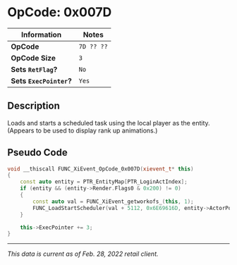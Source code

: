 # OpCode: 0x007D

| Information               | Notes |
|---                        |---    |
| **OpCode**                | `7D ?? ??` |
| **OpCode Size**           | `3`   |
| **Sets `RetFlag`?**       | `No`  |
| **Sets `ExecPointer`?**   | `Yes` |

## Description

Loads and starts a scheduled task using the local player as the entity. (Appears to be used to display rank up animations.)

## Pseudo Code

```cpp
void __thiscall FUNC_XiEvent_OpCode_0x007D(xievent_t* this)
{
    const auto entity = PTR_EntityMap[PTR_LoginActIndex];
    if (entity && (entity->Render.Flags0 & 0x200) != 0)
    {
        const auto val = FUNC_XiEvent_getworkofs_(this, 1);
        FUNC_LoadStartScheduler(val + 5112, 0x6E69616D, entity->ActorPointer, entity->ActorPointer, 0);
    }

    this->ExecPointer += 3;
}
```

---

_This data is current as of Feb. 28, 2022 retail client._